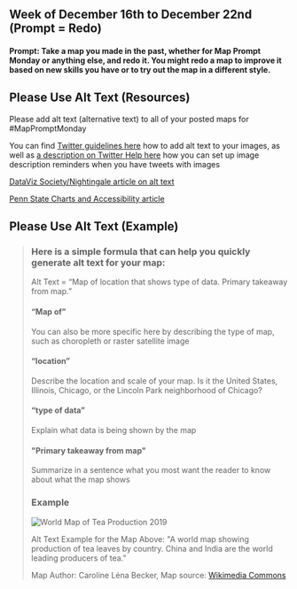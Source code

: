 ## Week of December 16th to December 22nd (Prompt = Redo)

#### Prompt: Take a map you made in the past, whether for Map Prompt Monday or anything else, and redo it. You might redo a map to improve it based on new skills you have or to try out the map in a different style.

## Please Use Alt Text (Resources)

Please add alt text (alternative text) to all of your posted maps for #MapPromptMonday

You can find [Twitter guidelines here](https://help.twitter.com/en/using-twitter/picture-descriptions) how to add alt text to your images, as well as [a description on Twitter Help here](https://help.twitter.com/en/using-twitter/set-image-description-reminder#:~:text=Select%20Settings%20and%20privacy.&text=Select%20Accessibility%2C%20display%2C%20and%20languages.&text=Select%20Accessibility.&text=In%20the%20Media%20section%2C%20select,for%20Receive%20image%20description%20reminder.) how you can set up image description reminders when you have tweets with images

[DataViz Society/Nightingale article on alt text](https://medium.com/nightingale/writing-alt-text-for-data-visualization-2a218ef43f81)

[Penn State Charts and Accessibility article](https://accessibility.psu.edu/images/charts/)

## Please Use Alt Text (Example)

> ### Here is a simple formula that can help you quickly generate alt text for your map:
> 
> Alt Text = “Map of location that shows type of data. Primary takeaway from map.”
>
> #### “Map of”
> 
> You can also be more specific here by describing the type of map, such as choropleth or raster satellite image
> 
> #### “location”
> 
> Describe the location and scale of your map. Is it the United States, Illinois, Chicago, or the Lincoln Park neighborhood of Chicago?
> 
> #### “type of data”
> 
> Explain what data is being shown by the map
> 
> #### "Primary takeaway from map"
> 
> Summarize in a sentence what you most want the reader to know about what the map shows
>
> ### Example
>
> ![World Map of Tea Production 2019](https://user-images.githubusercontent.com/120138702/207097510-3304da4f-a1fe-4058-b0ae-9931f89baf4e.png)
> 
> Alt Text Example for the Map Above: "A world map showing production of tea leaves by country. China and India are the world leading producers of tea."
> 
> Map Author: Caroline Léna Becker, Map source: [Wikimedia Commons](https://commons.wikimedia.org/wiki/File:World_Map_Tea_Production.svg)
